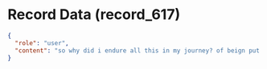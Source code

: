 # Record Data (record_617)

```json
{
  "role": "user",
  "content": "so why did i endure all this in my journey? of beign put in the path of workplace harassment in two places after moving here for work why i left india, etc. "
}
```
